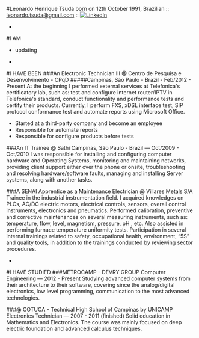 #Leonardo Henrique Tsuda
born on 12th October 1991, Brazilian :: [leonardo.tsuda@gmail.com](leonardo.tsuda@gmail.com) :: [![LinkedIn](https://static.licdn.com/scds/common/u/img/webpromo/btn_liprofile_blue_80x15.png)](https://br.linkedin.com/in/leonardo-tsuda-0886826b
)

-

#I AM

* updating

-

#I HAVE BEEN
###An Electronic Technician III @ Centro de Pesquisa e Desenvolvimento - CPqD
#####Campinas, São Paulo - Brazil - Feb/2012 - Present
At the beginning I performed external services at Telefonica's certificatory lab, such as: test and configure internet router/IPTV in Telefonica's standard, conduct functionality and performance tests and certify their products.
Currently, I perform FXS, xDSL interface test, SIP protocol conformance test and automate reports using Microsoft Office.

* Started at a third-party company and become an employee 
* Responsible for automate reports
* Responsible for configure products before tests

###An IT Trainee @ Sathi
Campinas, São Paulo - Brazil — Oct/2009 - Oct/2010
I was responsible for installing and configuring computer hardware and Operating Systems, monitoring and maintaining networks, providing client support either over the phone or onsite, troubleshooting and resolving hardware/software faults, managing and installing Server systems, along with another tasks.

###A SENAI Apprentice as a Maintenance Electrician @ Villares Metals S/A
Trainee in the industrial instrumentation field. I acquired knowledges on PLCs, AC/DC electric motors, electrical controls, sensors, overall control instruments, electronics and pneumatics. Performed calibration, preventive and corrective maintenances on several measuring instruments, such as: temperature, flow, level, magnetism, pressure, pH , etc. Also assisted in performing furnace temperature uniformity tests.Participation in several internal trainings related to safety, occupational health, environment, “5S” and quality tools, in addition to the trainings conducted by reviewing sector procedures.

-

#I HAVE STUDIED
###METROCAMP - DEVRY GROUP
Computer Engineering — 2012 - Present
Studying advanced computer systems from their architecture to their software, covering since the analog/digital electronics, low level programming, communication to the most advanced technologies.



###@ COTUCA - Technical High School of Campinas by UNICAMP
Electronics Technician — 2007 - 2011 (finished)
Solid education in Mathematics and Electronics. The course was mainly focused on deep electric foundation and advanced calculus techniques.






